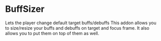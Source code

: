 # BuffSizer
Lets the player change default target buffs/debuffs
This addon allows you to size/resize your buffs and debuffs on target and focus frame. 
It also allows you to put them on top of them as well.
